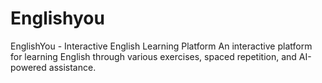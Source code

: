 # Englishyou
EnglishYou - Interactive English Learning Platform  An interactive platform for learning English through various exercises, spaced repetition, and AI-powered assistance.
